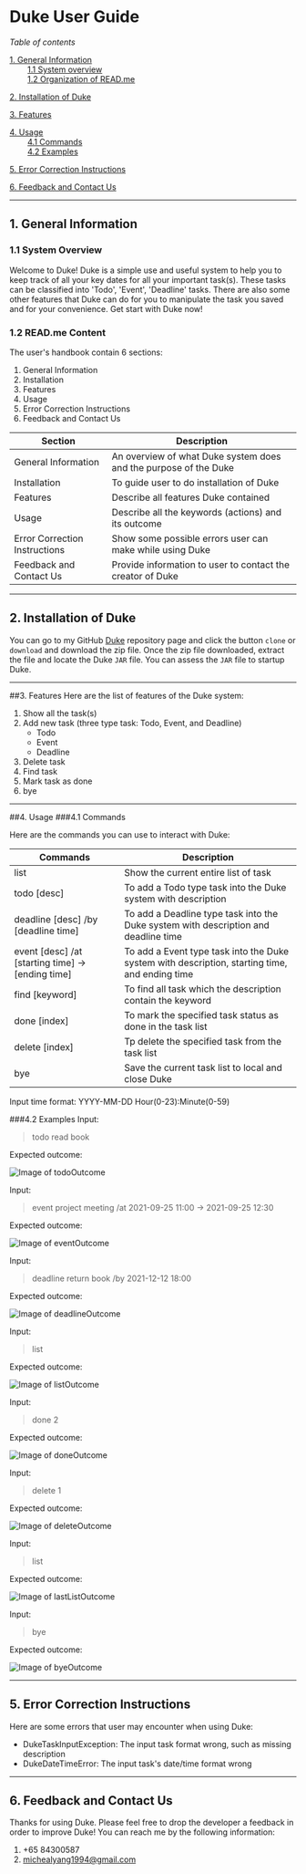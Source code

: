 # Duke User Guide

_Table of contents_

<a href="#1">1. General Information</a>
<br>
&nbsp;&nbsp;&nbsp;&nbsp;&nbsp;&nbsp;&nbsp;&nbsp;<a href="#1.1">1.1 System overview</a>
<br>
&nbsp;&nbsp;&nbsp;&nbsp;&nbsp;&nbsp;&nbsp;&nbsp;<a href="#1.2">1.2 Organization of READ.me</a>
<br>

<a href="#2">2. Installation of Duke</a>

<a href="#3">3. Features</a>

<a href="#4">4. Usage</a>
<br>
&nbsp;&nbsp;&nbsp;&nbsp;&nbsp;&nbsp;&nbsp;&nbsp;<a href="#4.1">4.1 Commands</a>
<br>
&nbsp;&nbsp;&nbsp;&nbsp;&nbsp;&nbsp;&nbsp;&nbsp;<a href="#4.2">4.2 Examples</a>
<br>

<a href="#5">5. Error Correction Instructions</a>

<a href="#6">6. Feedback and Contact Us</a>

---
## <a id="1">1. General Information</a>
### <a id="1.1">1.1 System Overview</a>
Welcome to Duke! Duke is a simple use and useful system to help you to keep track of all your key dates for all your important task(s). These tasks can be classified into 'Todo', 'Event', 'Deadline' tasks. There are also some other features that Duke can do for you to manipulate the task you saved and for your convenience. Get start with Duke now!

### <a id="1.2">1.2 READ.me Content</a>
The user's handbook contain 6 sections: 
1. General Information
2. Installation
3. Features
4. Usage
5. Error Correction Instructions
6. Feedback and Contact Us

Section | Description
--- | ---
General Information |  An overview of what Duke system does and the purpose of the Duke 
Installation | To guide user to do installation of Duke
Features | Describe all features Duke contained
Usage | Describe all the keywords (actions) and its outcome
Error Correction Instructions | Show some possible errors user can make while using Duke
Feedback and Contact Us | Provide information to user to contact the creator of Duke

---

## <a id="2">2. Installation of Duke </a>
You can go to my GitHub [Duke](https://github.com/YangShuogeng/ip) repository page and click the button `clone` or `download` and download the zip file. Once the zip file downloaded, extract the file and locate the Duke `JAR` file. You can assess the `JAR` file to startup Duke.

---

##<a id="3">3. Features </a>
Here are the list of features of the Duke system:
1. Show all the task(s)
2. Add new task (three type task: Todo, Event, and Deadline)
    - Todo
    - Event
    - Deadline
3. Delete task
4. Find task
5. Mark task as done
6. bye

---

##<a id="4">4. Usage </a>
###<a id="4.1">4.1 Commands </a>

Here are the commands you can use to interact with Duke:

Commands | Description
--- | ---
list | Show the current entire list of task
todo [desc] | To add a Todo type task into the Duke system with description
deadline [desc] /by [deadline time] | To add a Deadline type task into the Duke system with description and deadline time
event [desc] /at [starting time] -> [ending time] | To add a Event type task into the Duke system with description, starting time, and ending time
find [keyword] | To find all task which the description contain the keyword
done [index] | To mark the specified task status as done in the task list
delete [index] | Tp delete the specified task from the task list
bye | Save the current task list to local and close Duke

Input time format: YYYY-MM-DD Hour(0-23):Minute(0-59)

###<a id="4.2">4.2 Examples </a>
Input: 
> todo read book

Expected outcome:

![Image of todoOutcome](https://github.com/YangShuogeng/ip/tree/master/images/outcome_todo.png)

 Input:
 > event project meeting /at 2021-09-25 11:00 -> 2021-09-25 12:30

Expected outcome:

![Image of eventOutcome](https://github.com/YangShuogeng/ip/tree/master/images/outcome_event.png)

Input:
> deadline return book /by 2021-12-12 18:00

Expected outcome:

![Image of deadlineOutcome](https://github.com/YangShuogeng/ip/tree/master/images/outcome_deadline.png)

Input:
> list

Expected outcome:

![Image of listOutcome](https://github.com/YangShuogeng/ip/tree/master/images/outcome_list.png)

Input:
> done 2

Expected outcome:

![Image of doneOutcome](https://github.com/YangShuogeng/ip/tree/master/images/outcome_done.png)

Input:
> delete 1

Expected outcome:

![Image of deleteOutcome](https://github.com/YangShuogeng/ip/tree/master/images/outcome_delete.png)

Input:
> list

Expected outcome:

![Image of lastListOutcome](https://github.com/YangShuogeng/ip/tree/master/images/outcome_lastList.png)


Input:
> bye

Expected outcome:

![Image of byeOutcome](https://github.com/YangShuogeng/ip/tree/master/images/outcome_bye.png)

---

## <a id="5">5. Error Correction Instructions</a>

Here are some errors that user may encounter when using Duke:
- DukeTaskInputException: The input task format wrong, such as missing description
- DukeDateTimeError: The input task's date/time format wrong

---

## <a id="6">6. Feedback and Contact Us</a>
Thanks for using Duke. Please feel free to drop the developer a feedback in order to improve Duke!
You can reach me by the following information:
1. +65 84300587
2. michealyang1994@gmail.com


